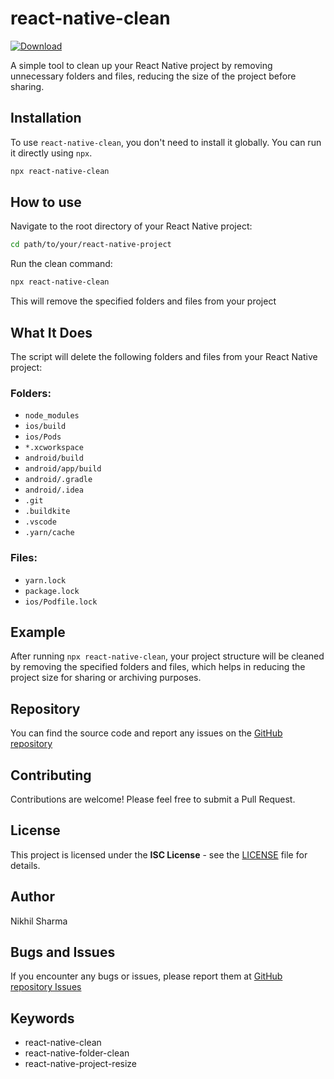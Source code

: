 # react-native-clean

[![Download](https://img.shields.io/badge/Download-v0.0.3-ff69b4.svg) ](https://www.npmjs.com/package/react-native-clean)

A simple tool to clean up your React Native project by removing unnecessary folders and files, reducing the size of the project before sharing.

## Installation

To use `react-native-clean`, you don't need to install it globally. You can run it directly using `npx`.

```sh
npx react-native-clean
```

## How to use
Navigate to the root directory of your React Native project:

```sh
cd path/to/your/react-native-project
```

Run the clean command:

```sh
npx react-native-clean
```

This will remove the specified folders and files from your project

## What It Does
The script will delete the following folders and files from your React Native project:

### Folders:
* `node_modules` 
* `ios/build` 
* `ios/Pods` 
* `*.xcworkspace` 
* `android/build` 
* `android/app/build` 
* `android/.gradle` 
* `android/.idea` 
* `.git` 
* `.buildkite` 
* `.vscode` 
* `.yarn/cache`

### Files:
* `yarn.lock` 
* `package.lock` 
* `ios/Podfile.lock`

## Example
After running `npx react-native-clean`, your project structure will be cleaned by removing the specified folders and files, which helps in reducing the project size for sharing or archiving purposes.

## Repository
You can find the source code and report any issues on the [GitHub repository](https://github.com/ietechnosoft/react-native-clean.git)

## Contributing
Contributions are welcome! Please feel free to submit a Pull Request.

## License
This project is licensed under the **ISC License** - see the [LICENSE](https://github.com/ietechnosoft/react-native-clean/blob/master/LICENSE) file for details. 

## Author
Nikhil Sharma

## Bugs and Issues
If you encounter any bugs or issues, please report them at [GitHub repository Issues](https://github.com/ietechnosoft/react-native-clean/issues.)

## Keywords
- react-native-clean
- react-native-folder-clean
- react-native-project-resize